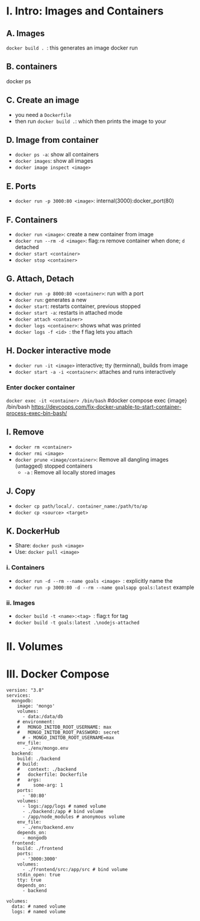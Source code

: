 

# I. Intro: Images and Containers
## A. Images
`docker build . `: this generates an image
docker run 
## B. containers
docker ps

## C. Create an image
* you need a `Dockerfile`
* then run `docker build .`: which then prints the image to your 

## D. Image from container
* `docker ps -a`: show all containers
* `docker images`: show all images
* `docker image inspect <image>`

## E. Ports
* `docker run -p 3000:80 <image>`: internal(3000):docker_port(80)

## F. Containers
* `docker run <image>`: create a new container from image
* `docker run --rm -d <image>`: flag:`rm` remove container when done; `d` detached
* `docker start <container>`
* `docker stop <container>`

## G. Attach, Detach
* `docker run -p 8000:80 <container>`: run with a port
* `docker run`: generates a new 
* `docker start`: restarts container, previous stopped
* `docker start -a`: restarts in attached mode
* `docker attach <container>`
* `docker logs <container>`: shows what was printed
* `docker logs -f <id> `: the f flag lets you attach


## H. Docker interactive mode
* `docker run -it <image>` interactive; tty (terminnal), builds from image
* `docker start -a -i <container>`: attaches and runs interactively
### Enter docker container
`docker exec -it <container> /bin/bash`
#docker compose exec {image} /bin/bash
https://devcoops.com/fix-docker-unable-to-start-container-process-exec-bin-bash/

## I. Remove
* `docker rm <container>`
* `docker rmi <image>`
* `docker prune <image/container>`: Remove all dangling images (untagged) stopped containers
    * `-a` : Remove all locally stored images

## J. Copy
* `docker cp path/local/. container_name:/path/to/ap`
* `docker cp <source> <target>`

## K. DockerHub
* Share: `docker push <image>`
* Use: `docker pull <image>`

### i. Containers
* `docker run -d --rm --name goals <image> `: explicitly name the
* `docker run -p 3000:80 -d --rm --name goalsapp goals:latest` example

### ii. Images
* `docker build -t <name>:<tag> `: flag:`t` for tag
* `docker build -t goals:latest .\nodejs-attached`

# II. Volumes

# III. Docker Compose 
```
version: "3.8"
services:
  mongodb:
    image: 'mongo'
    volumes: 
      - data:/data/db
    # environment: 
    #   MONGO_INITDB_ROOT_USERNAME: max
    #   MONGO_INITDB_ROOT_PASSWORD: secret
      # - MONGO_INITDB_ROOT_USERNAME=max
    env_file: 
      - ./env/mongo.env
  backend:
    build: ./backend
    # build:
    #   context: ./backend
    #   dockerfile: Dockerfile
    #   args:
    #     some-arg: 1
    ports:
      - '80:80'
    volumes: 
      - logs:/app/logs # named volume
      - ./backend:/app # bind volume
      - /app/node_modules # anonymous volume
    env_file: 
      - ./env/backend.env
    depends_on:
      - mongodb
  frontend:
    build: ./frontend
    ports: 
      - '3000:3000'
    volumes: 
      - ./frontend/src:/app/src # bind volume
    stdin_open: true
    tty: true
    depends_on: 
      - backend

volumes: 
  data: # named volume
  logs: # named volume
```